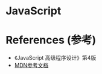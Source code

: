 # JavaScript

# References (参考)

- 《JavaScript 高级程序设计》第4版
- [MDN参考文档](https://developer.mozilla.org/JavaScript)
